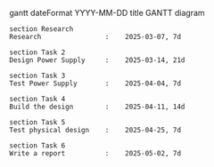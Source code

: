 gantt
    dateFormat  YYYY-MM-DD
    title       GANTT diagram

    section Research
    Research                :    2025-03-07, 7d
    
    section Task 2
    Design Power Supply     :    2025-03-14, 21d

    section Task 3
    Test Power Supply       :    2025-04-04, 7d

    section Task 4
    Build the design        :    2025-04-11, 14d

    section Task 5
    Test physical design    :    2025-04-25, 7d

    section Task 6
    Write a report          :    2025-05-02, 7d
    
